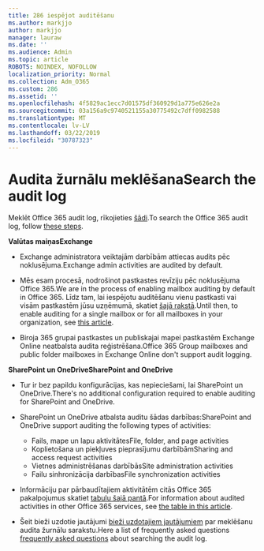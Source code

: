 ```yaml
---
title: 286 iespējot auditēšanu
ms.author: markjjo
author: markjjo
manager: lauraw
ms.date: ''
ms.audience: Admin
ms.topic: article
ROBOTS: NOINDEX, NOFOLLOW
localization_priority: Normal
ms.collection: Adm_O365
ms.custom: 286
ms.assetid: ''
ms.openlocfilehash: 4f5829ac1ecc7d01575df360929d1a775e626e2a
ms.sourcegitcommit: 03a156a9c9740521155a30775492c7dff0982588
ms.translationtype: MT
ms.contentlocale: lv-LV
ms.lasthandoff: 03/22/2019
ms.locfileid: "30787323"
---
```

# <a name="search-the-audit-log"></a><span data-ttu-id="4772c-102">Audita žurnālu meklēšana</span><span class="sxs-lookup"><span data-stu-id="4772c-102">Search the audit log</span></span>

<span data-ttu-id="4772c-103">Meklēt Office 365 audit log, rīkojieties [šādi](https://docs.microsoft.com/office365/securitycompliance/search-the-audit-log-in-security-and-compliance#search-the-audit-log).</span><span class="sxs-lookup"><span data-stu-id="4772c-103">To search the Office 365 audit log, follow [these steps](https://docs.microsoft.com/office365/securitycompliance/search-the-audit-log-in-security-and-compliance#search-the-audit-log).</span></span> 

<span data-ttu-id="4772c-104">**Valūtas maiņas**</span><span class="sxs-lookup"><span data-stu-id="4772c-104">**Exchange**</span></span>

- <span data-ttu-id="4772c-105">Exchange administratora veiktajām darbībām attiecas audits pēc noklusējuma.</span><span class="sxs-lookup"><span data-stu-id="4772c-105">Exchange admin activities are audited by default.</span></span>

- <span data-ttu-id="4772c-106">Mēs esam procesā, nodrošinot pastkastes revīziju pēc noklusējuma Office 365.</span><span class="sxs-lookup"><span data-stu-id="4772c-106">We are in the process of enabling mailbox auditing by default in Office 365.</span></span> <span data-ttu-id="4772c-107">Līdz tam, lai iespējotu auditēšanu vienu pastkasti vai visām pastkastēm jūsu uzņēmumā, skatiet [šajā rakstā](https://docs.microsoft.com/office365/securitycompliance/enable-mailbox-auditing).</span><span class="sxs-lookup"><span data-stu-id="4772c-107">Until then, to enable auditing for a single mailbox or for all mailboxes in your organization, see  [this article](https://docs.microsoft.com/office365/securitycompliance/enable-mailbox-auditing).</span></span>

- <span data-ttu-id="4772c-108">Biroja 365 grupai pastkastes un publiskajai mapei pastkastēm Exchange Online neatbalsta audita reģistrēšana.</span><span class="sxs-lookup"><span data-stu-id="4772c-108">Office 365 Group mailboxes and public folder mailboxes in Exchange Online don't support audit logging.</span></span>

<span data-ttu-id="4772c-109">**SharePoint un OneDrive**</span><span class="sxs-lookup"><span data-stu-id="4772c-109">**SharePoint and OneDrive**</span></span>

- <span data-ttu-id="4772c-110">Tur ir bez papildu konfigurācijas, kas nepieciešami, lai SharePoint un OneDrive.</span><span class="sxs-lookup"><span data-stu-id="4772c-110">There's no additional configuration required to enable auditing for SharePoint and OneDrive.</span></span>

- <span data-ttu-id="4772c-111">SharePoint un OneDrive atbalsta auditu šādas darbības:</span><span class="sxs-lookup"><span data-stu-id="4772c-111">SharePoint and OneDrive support auditing the following types of activities:</span></span> 

    - <span data-ttu-id="4772c-112">Fails, mape un lapu aktivitātes</span><span class="sxs-lookup"><span data-stu-id="4772c-112">File, folder, and page activities</span></span>
    - <span data-ttu-id="4772c-113">Koplietošana un piekļuves pieprasījumu darbībām</span><span class="sxs-lookup"><span data-stu-id="4772c-113">Sharing and access request activities</span></span>
    - <span data-ttu-id="4772c-114">Vietnes administrēšanas darbībās</span><span class="sxs-lookup"><span data-stu-id="4772c-114">Site administration activities</span></span>
    - <span data-ttu-id="4772c-115">Failu sinhronizācija darbības</span><span class="sxs-lookup"><span data-stu-id="4772c-115">File synchronization activities</span></span>

- <span data-ttu-id="4772c-116">Informāciju par pārbaudītajiem aktivitātēm citās Office 365 pakalpojumus skatiet [tabulu šajā pantā](https://docs.microsoft.com/office365/securitycompliance/search-the-audit-log-in-security-and-compliance#audited-activities).</span><span class="sxs-lookup"><span data-stu-id="4772c-116">For information about audited activities in other Office 365 services, see  [the table in this article](https://docs.microsoft.com/office365/securitycompliance/search-the-audit-log-in-security-and-compliance#audited-activities).</span></span>

- <span data-ttu-id="4772c-117">Šeit bieži uzdotie jautājumi [bieži uzdotajiem jautājumiem](https://docs.microsoft.com/office365/securitycompliance/search-the-audit-log-in-security-and-compliance#frequently-asked-questions) par meklēšanu audita žurnālu sarakstu.</span><span class="sxs-lookup"><span data-stu-id="4772c-117">Here a list of frequently asked questions [frequently asked questions](https://docs.microsoft.com/office365/securitycompliance/search-the-audit-log-in-security-and-compliance#frequently-asked-questions) about searching the audit log.</span></span>